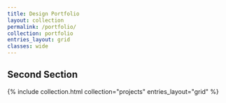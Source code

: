 ```yaml
---
title: Design Portfolio
layout: collection
permalink: /portfolio/
collection: portfolio
entries_layout: grid
classes: wide
---
```


<h2>Second Section</h2>
{% include collection.html collection="projects" entries_layout="grid" %}

